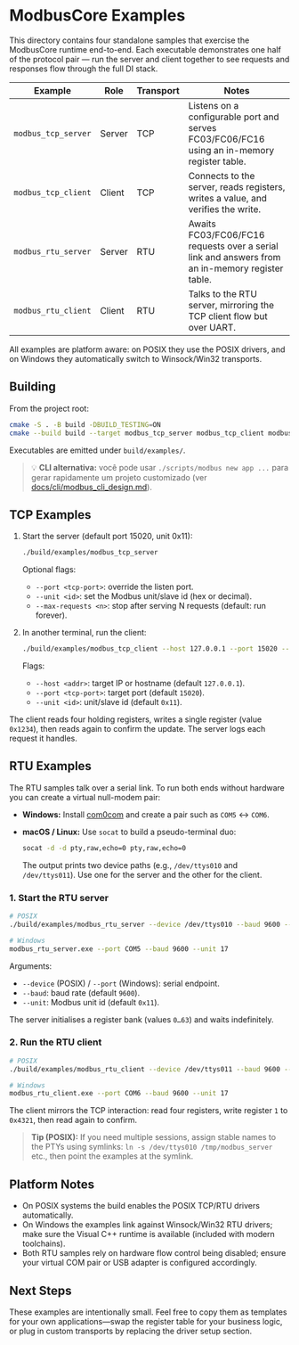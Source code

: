 # ModbusCore Examples

This directory contains four standalone samples that exercise the ModbusCore
runtime end-to-end. Each executable demonstrates one half of the protocol
pair — run the server and client together to see requests and responses flow
through the full DI stack.

| Example              | Role    | Transport | Notes |
|----------------------|---------|-----------|-------|
| `modbus_tcp_server`  | Server  | TCP       | Listens on a configurable port and serves FC03/FC06/FC16 using an in-memory register table. |
| `modbus_tcp_client`  | Client  | TCP       | Connects to the server, reads registers, writes a value, and verifies the write. |
| `modbus_rtu_server`  | Server  | RTU       | Awaits FC03/FC06/FC16 requests over a serial link and answers from an in-memory register table. |
| `modbus_rtu_client`  | Client  | RTU       | Talks to the RTU server, mirroring the TCP client flow but over UART. |

All examples are platform aware: on POSIX they use the POSIX drivers, and on
Windows they automatically switch to Winsock/Win32 transports.

## Building

From the project root:

```bash
cmake -S . -B build -DBUILD_TESTING=ON
cmake --build build --target modbus_tcp_server modbus_tcp_client modbus_rtu_server modbus_rtu_client
```

Executables are emitted under `build/examples/`.

> 💡 **CLI alternativa:** você pode usar `./scripts/modbus new app ...` para
> gerar rapidamente um projeto customizado (ver [docs/cli/modbus_cli_design.md](../docs/cli/modbus_cli_design.md)).

## TCP Examples

1. Start the server (default port 15020, unit 0x11):

   ```bash
   ./build/examples/modbus_tcp_server
   ```

   Optional flags:

   - `--port <tcp-port>`: override the listen port.
   - `--unit <id>`: set the Modbus unit/slave id (hex or decimal).
   - `--max-requests <n>`: stop after serving N requests (default: run forever).

2. In another terminal, run the client:

   ```bash
   ./build/examples/modbus_tcp_client --host 127.0.0.1 --port 15020 --unit 17
   ```

   Flags:

   - `--host <addr>`: target IP or hostname (default `127.0.0.1`).
   - `--port <tcp-port>`: target port (default `15020`).
   - `--unit <id>`: unit/slave id (default `0x11`).

The client reads four holding registers, writes a single register (value `0x1234`),
then reads again to confirm the update. The server logs each request it handles.

## RTU Examples

The RTU samples talk over a serial link. To run both ends without hardware you
can create a virtual null-modem pair:

- **Windows:** Install [com0com](https://sourceforge.net/projects/com0com/) and
  create a pair such as `COM5` ↔ `COM6`.
- **macOS / Linux:** Use `socat` to build a pseudo-terminal duo:

  ```bash
  socat -d -d pty,raw,echo=0 pty,raw,echo=0
  ```

  The output prints two device paths (e.g., `/dev/ttys010` and `/dev/ttys011`).
  Use one for the server and the other for the client.

### 1. Start the RTU server

```bash
# POSIX
./build/examples/modbus_rtu_server --device /dev/ttys010 --baud 9600 --unit 17

# Windows
modbus_rtu_server.exe --port COM5 --baud 9600 --unit 17
```

Arguments:

- `--device` (POSIX) / `--port` (Windows): serial endpoint.
- `--baud`: baud rate (default `9600`).
- `--unit`: Modbus unit id (default `0x11`).

The server initialises a register bank (values `0…63`) and waits indefinitely.

### 2. Run the RTU client

```bash
# POSIX
./build/examples/modbus_rtu_client --device /dev/ttys011 --baud 9600 --unit 17

# Windows
modbus_rtu_client.exe --port COM6 --baud 9600 --unit 17
```

The client mirrors the TCP interaction: read four registers, write register `1`
to `0x4321`, then read again to confirm.

> **Tip (POSIX):** If you need multiple sessions, assign stable names to the
> PTYs using symlinks: `ln -s /dev/ttys010 /tmp/modbus_server` etc., then point
> the examples at the symlink.

## Platform Notes

- On POSIX systems the build enables the POSIX TCP/RTU drivers automatically.
- On Windows the examples link against Winsock/Win32 RTU drivers; make sure the
  Visual C++ runtime is available (included with modern toolchains).
- Both RTU samples rely on hardware flow control being disabled; ensure your
  virtual COM pair or USB adapter is configured accordingly.

## Next Steps

These examples are intentionally small. Feel free to copy them as templates for
your own applications—swap the register table for your business logic, or plug
in custom transports by replacing the driver setup section.
